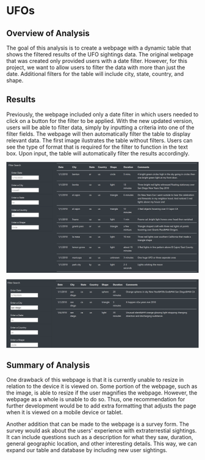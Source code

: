 # UFOs

## Overview of Analysis
The goal of this analysis is to create a webpage with a dynamic table that shows the filtered results of the UFO sightings data. The original webpage that was created only provided users with a date filter. However, for this project, we want to allow users to filter the data with more than just the date. Additional filters for the table will include city, state, country, and shape.

## Results
Previously, the webpage included only a date filter in which users needed to click on a button for the filter to be applied. With the new updated version, users will be able to filter data, simply by inputting a criteria into one of the filter fields. The webpage will then automatically filter the table to display relevant data. The first image ilustrates the table without filters. Users can see the type of format that is required for the filter to function in the text box. Upon input, the table will automatically filter the results accordingly.

![unfiltered_table](https://github.com/Oysterrr/UFOs/blob/main/resources/unfiltered_table.PNG)

![filtered_table](https://github.com/Oysterrr/UFOs/blob/main/resources/filtered_table.PNG)

## Summary of Analysis
One drawback of this webpage is that it is currently unable to resize in relation to the device it is viewed on. Some portion of the webpage, such as the image, is able to resize if the user magnifies the webpage. However, the webpage as a whole is unable to do so. Thus, one recommendation for further development would be to add extra formatting that adjusts the page when it is viewed on a mobile device or tablet. 

Another addition that can be made to the webpage is a survey form. The survey would ask about the users' experience with extraterrestial sightings. It can include questions such as a description for what they saw, duration, general geographic location, and other interesting details. This way, we can expand our table and database by including new user sightings. 
